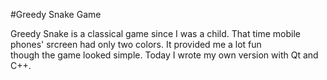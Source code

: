#Greedy Snake Game

Greedy Snake is a classical game since I was a child. That time mobile phones'  srcreen had only two colors. It provided me a lot fun  
though the game looked simple. Today I wrote my own version with Qt and C++.
